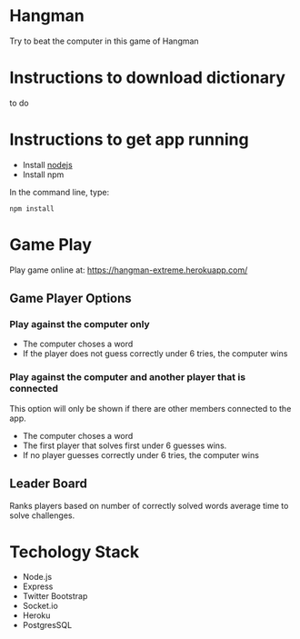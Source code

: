 # Hangman
Try to beat the computer in this game of Hangman



# Instructions to download dictionary
   to do

# Instructions to get app running

- Install [nodejs](https://nodejs.org/en/)
- Install npm

In the command line, type:

 ```npm install```


# Game Play
Play game online at:
https://hangman-extreme.herokuapp.com/

## Game Player Options
### Play against the computer only
- The computer choses a word
- If the player does not guess correctly under 6 tries, the computer wins


### Play against the computer and another player that is connected

This option will only be shown if there are other members connected to the app. 
 - The computer choses a word
 - The first player that solves first under 6 guesses wins.
 - If no player guesses correctly under 6 tries, the computer wins

## Leader Board
Ranks players based on number of correctly solved words average time to solve challenges.

# Techology Stack
- Node.js
- Express
- Twitter Bootstrap
- Socket.io
- Heroku
- PostgresSQL

